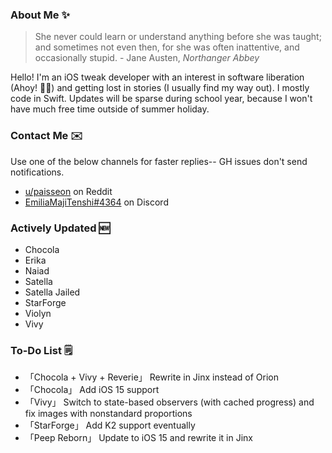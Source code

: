 ### About Me ✨
> She never could learn or understand anything before she was taught; and sometimes not even then, for she was often inattentive, and occasionally stupid. - Jane Austen, *Northanger Abbey*

Hello! I'm an iOS tweak developer with an interest in software liberation (Ahoy! 🏴‍☠️) and getting lost in stories (I usually find my way out). I mostly code in Swift. Updates will be sparse during school year, because I won't have much free time outside of summer holiday.

### Contact Me ✉️
Use one of the below channels for faster replies-- GH issues don't send notifications.

- [u/paisseon](https://reddit.com/u/paisseon) on Reddit
- [EmiliaMajiTenshi#4364](https://discord.gg/cypwn) on Discord

### Actively Updated 🆕
- Chocola
- Erika
- Naiad
- Satella
- Satella Jailed
- StarForge
- Violyn
- Vivy

### To-Do List 🗒
- 「Chocola + Vivy + Reverie」 Rewrite in Jinx instead of Orion
- 「Chocola」                  Add iOS 15 support
- 「Vivy」                     Switch to state-based observers (with cached progress) and fix images with nonstandard proportions
- 「StarForge」                Add K2 support eventually
- 「Peep Reborn」              Update to iOS 15 and rewrite it in Jinx
